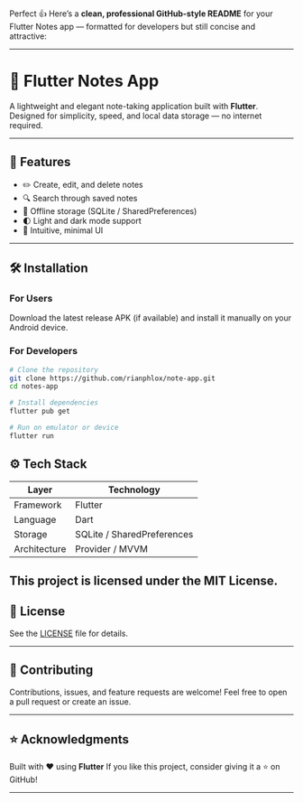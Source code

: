 Perfect 👍 Here’s a **clean, professional GitHub-style README** for your Flutter Notes app — formatted for developers but still concise and attractive:

---

# 📝 Flutter Notes App

A lightweight and elegant note-taking application built with **Flutter**.
Designed for simplicity, speed, and local data storage — no internet required.

---

## 🚀 Features

* ✏️ Create, edit, and delete notes
* 🔍 Search through saved notes
* 💾 Offline storage (SQLite / SharedPreferences)
* 🌓 Light and dark mode support
* 🧭 Intuitive, minimal UI

---

## 🛠️ Installation

### **For Users**

Download the latest release APK (if available) and install it manually on your Android device.

### **For Developers**

```bash
# Clone the repository
git clone https://github.com/rianphlox/note-app.git
cd notes-app

# Install dependencies
flutter pub get

# Run on emulator or device
flutter run
```



## ⚙️ Tech Stack

| Layer        | Technology                 |
| ------------ | -------------------------- |
| Framework    | Flutter                    |
| Language     | Dart                       |
| Storage      | SQLite / SharedPreferences |
| Architecture | Provider / MVVM            |

This project is licensed under the **MIT License**.
---

## 📄 License

See the [LICENSE](LICENSE) file for details.

---

## 🤝 Contributing

Contributions, issues, and feature requests are welcome!
Feel free to open a pull request or create an issue.

---

## ⭐ Acknowledgments

Built with ❤️ using **Flutter**
If you like this project, consider giving it a ⭐ on GitHub!

---
